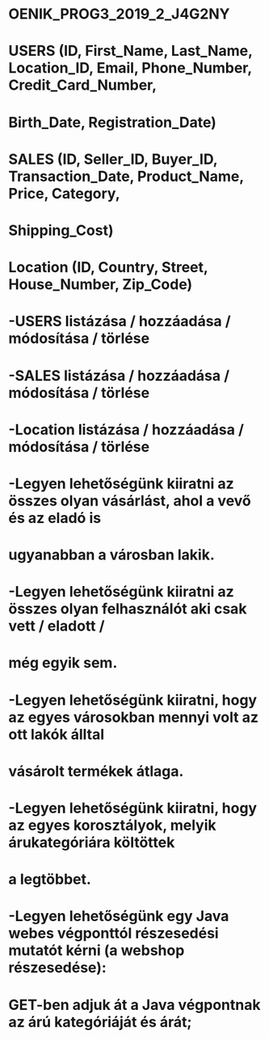 # OENIK_PROG3_2019_2_J4G2NY
#
# USERS (ID, First_Name, Last_Name, Location_ID, Email, Phone_Number, Credit_Card_Number,
#	Birth_Date, Registration_Date)
# SALES (ID, Seller_ID, Buyer_ID, Transaction_Date, Product_Name, Price, Category,
#	Shipping_Cost)
# Location (ID, Country, Street, House_Number, Zip_Code)
#
#
# -USERS listázása / hozzáadása / módosítása / törlése
# -SALES listázása / hozzáadása / módosítása / törlése
# -Location listázása / hozzáadása / módosítása / törlése
# -Legyen lehetőségünk kiiratni az összes olyan vásárlást, ahol a vevő és az eladó is 
#  ugyanabban a városban lakik.
# -Legyen lehetőségünk kiiratni az összes olyan felhasználót aki csak vett / eladott /
#  még egyik sem.
# -Legyen lehetőségünk kiiratni, hogy az egyes városokban mennyi volt az ott lakók álltal
#  vásárolt termékek átlaga.
# -Legyen lehetőségünk kiiratni, hogy az egyes korosztályok, melyik árukategóriára költöttek 
#  a legtöbbet.
# -Legyen lehetőségünk egy Java webes végponttól részesedési mutatót kérni (a webshop részesedése):
#  GET-ben adjuk át a Java végpontnak az árú kategóriáját és árát;  
#
#
#
#
#
#
#
#
#
#
#
#
#
#
#
#
#
#
#
#
